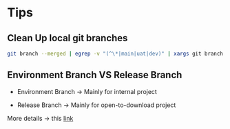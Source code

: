 # Tips

## Clean Up local git branches

```bash
git branch --merged | egrep -v "(^\*|main|uat|dev)" | xargs git branch -d
```

## Environment Branch VS Release Branch

- Environment Branch -> Mainly for internal project

- Release Branch -> Mainly for open-to-download project

More details -> this [link](https://youtu.be/ZJuUz5jWb44)
